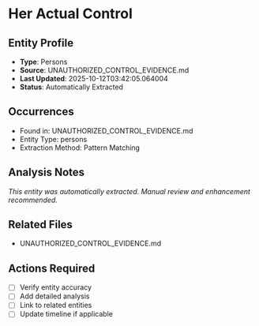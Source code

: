 # Her Actual Control

## Entity Profile
- **Type**: Persons
- **Source**: UNAUTHORIZED_CONTROL_EVIDENCE.md
- **Last Updated**: 2025-10-12T03:42:05.064004
- **Status**: Automatically Extracted

## Occurrences
- Found in: UNAUTHORIZED_CONTROL_EVIDENCE.md
- Entity Type: persons
- Extraction Method: Pattern Matching

## Analysis Notes
*This entity was automatically extracted. Manual review and enhancement recommended.*

## Related Files
- UNAUTHORIZED_CONTROL_EVIDENCE.md

## Actions Required
- [ ] Verify entity accuracy
- [ ] Add detailed analysis
- [ ] Link to related entities
- [ ] Update timeline if applicable
